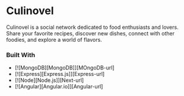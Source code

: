 # Culinovel

Culinovel is a social network dedicated to food enthusiasts and lovers. Share your favorite recipes, discover new dishes, connect with other foodies, and explore a world of flavors.

### Built With

* [![MongoDB][MongoDB]][MOngoDB-url]
* [![Express][Express.js]][Express-url]
* [![Node][Node.js]][Next-url]
* [![Angular][Angular.io]][Angular-url]
